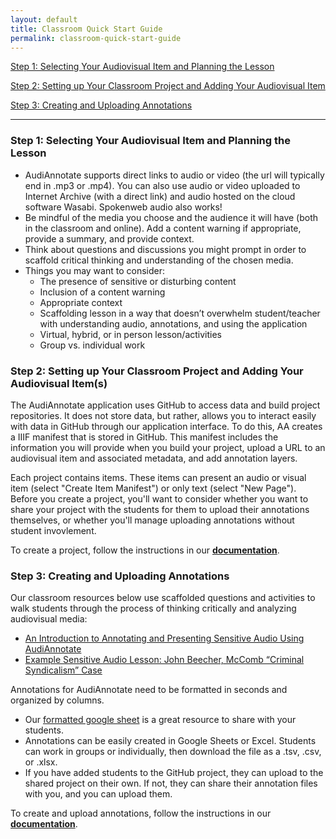 ```yaml
---
layout: default
title: Classroom Quick Start Guide
permalink: classroom-quick-start-guide
---
```

<!-- Add an essay or interpretive material below this line,
using HTML or markdown.  Do not modify this file above this line -->

[Step 1: Selecting Your Audiovisual Item and Planning the Lesson](#one)

[Step 2: Setting up Your Classroom Project and Adding Your Audiovisual Item](#two)  

[Step 3: Creating and Uploading Annotations](#three)  

---

### **Step 1: Selecting Your Audiovisual Item and Planning the Lesson**<a name="one"></a>
- AudiAnnotate supports direct links to audio or video (the url will typically end in .mp3 or .mp4). You can also use audio or video uploaded to Internet Archive (with a direct link) and audio hosted on the cloud software Wasabi. Spokenweb audio also works!
- Be mindful of the media you choose and the audience it will have (both in the classroom and online). Add a content warning if appropriate, provide a summary, and provide context.
- Think about questions and discussions you might prompt in order to scaffold critical thinking and understanding of the chosen media.
- Things you may want to consider: 
  - The presence of sensitive or disturbing content
  - Inclusion of a content warning
  - Appropriate context
  - Scaffolding lesson in a way that doesn’t overwhelm student/teacher with understanding audio, annotations, and using the application
  - Virtual, hybrid, or in person lesson/activities
  - Group vs. individual work



### **Step 2: Setting up Your Classroom Project and Adding Your Audiovisual Item(s)**<a name="two"></a>

The AudiAnnotate application uses GitHub to access data and build project repositories. It does not store data, but rather, allows you to interact easily with data in GitHub through our application interface. To do this, AA creates a IIIF manifest that is stored in GitHub. This manifest includes the information you will provide when you build your project, upload a URL to an audiovisual item and associated metadata, and add annotation layers. 

Each project contains items. These items can present an audio or visual item (select "Create Item Manifest") or only text (select "New Page"). Before you create a project, you'll want to consider whether you want to share your project with the students for them to upload their annotations themselves, or whether you'll manage uploading annotations without student invovlement.

To create a project, follow the instructions in our **[documentation](https://hipstas.github.io/AudiAnnotate/documentation.html)**.
 
### **Step 3: Creating and Uploading Annotations**<a name="three"></a>

Our classroom resources below use scaffolded questions and activities to walk students through the process of thinking critically and analyzing audiovisual media: 
- [An Introduction to Annotating and Presenting Sensitive Audio Using AudiAnnotate](https://bethanycayeradcliff.github.io/sensitive-audio-lesson/)
- [Example Sensitive Audio Lesson: John Beecher, McComb “Criminal Syndicalism” Case](https://kywark.github.io/example-sensitive-audio-lesson-syndicalism/)

Annotations for AudiAnnotate need to be formatted in seconds and organized by columns.
 - Our [formatted google sheet](https://docs.google.com/spreadsheets/d/1ImjhjLD1g-lQulJX3UJe4Y91z04EOriYCqiN1rz9gnw/copy?usp=sharing) is a great resource to share with your students.
 - Annotations can be easily created in Google Sheets or Excel. Students can work in groups or individually, then download the file as a .tsv, .csv, or .xlsx. 
 - If you have added students to the GitHub project, they can upload to the shared project on their own. If not, they can share their annotation files with you, and you can upload them. 

To create and upload annotations, follow the instructions in our **[documentation](https://hipstas.github.io/AudiAnnotate/documentation.html)**.

 
